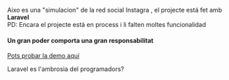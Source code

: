 <p>Aixo es una "simulacion" de la red social Instagra , el projecte está fet amb <b>Laravel</b><br> PD: Encara el projecte está en process i li falten moltes funcionalidad</p>
<h4>Un gran poder comporta una gran responsabilitat</h4>
<p><a href="http://gagandeep.alwaysdata.net/">Pots probar la demo aquí</a></p>
<p>Laravel es l'ambrosia del programadors?</p>
